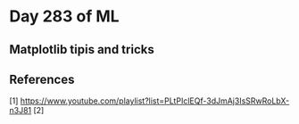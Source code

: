 # Day 283 of ML 

## Matplotlib tipis and tricks




**References**
------------
[1]  https://www.youtube.com/playlist?list=PLtPIclEQf-3dJmAj3IsSRwRoLbX-n3J81
[2]
